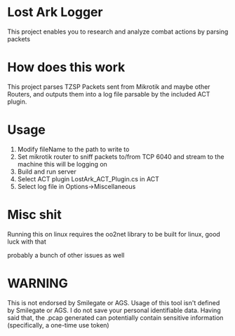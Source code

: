 # Lost Ark Logger
 This project enables you to research and analyze combat actions by parsing packets
 
# How does this work
 This project parses TZSP Packets sent from Mikrotik and maybe other Routers, and outputs them into a log file parsable by the included ACT plugin.

# Usage
 1. Modify fileName to the path to write to
 2. Set mikrotik router to sniff packets to/from TCP 6040 and stream to the machine this will be logging on
 3. Build and run server
 4. Select ACT plugin LostArk_ACT_Plugin.cs in ACT
 5. Select log file in Options->Miscellaneous

# Misc shit
 Running this on linux requires the oo2net library to be built for linux, good luck with that
 
 probably a bunch of other issues as well
 
# WARNING
This is not endorsed by Smilegate or AGS. Usage of this tool isn't defined by Smilegate or AGS. I do not save your personal identifiable data. Having said that, the .pcap generated can potentially contain sensitive information (specifically, a one-time use token)
  